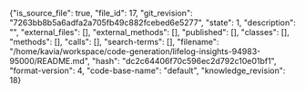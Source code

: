 {"is_source_file": true, "file_id": 17, "git_revision": "7263bb8b5a6adfa2a705fb49c882fcebed6e5277", "state": 1, "description": "", "external_files": [], "external_methods": [], "published": [], "classes": [], "methods": [], "calls": [], "search-terms": [], "filename": "/home/kavia/workspace/code-generation/lifelog-insights-94983-95000/README.md", "hash": "dc2c64406f70c596ec2d792c10e01bf1", "format-version": 4, "code-base-name": "default", "knowledge_revision": 18}
